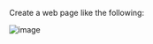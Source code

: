 Create a web page like the following:

![image](https://github.com/nsinorov/SoftUniMainPath/assets/45227327/aff0a52d-6edb-4f29-8a8d-63d47c8d7f7c)

